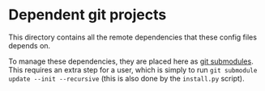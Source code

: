 # Dependent git projects

This directory contains all the remote dependencies that these config files depends on.

To manage these dependencies, they are placed here as [git submodules](https://git-scm.com/docs/git-submodule). This requires an extra step for a user, which is simply to run `git submodule update --init --recursive` (this is also done by the `install.py` script).
